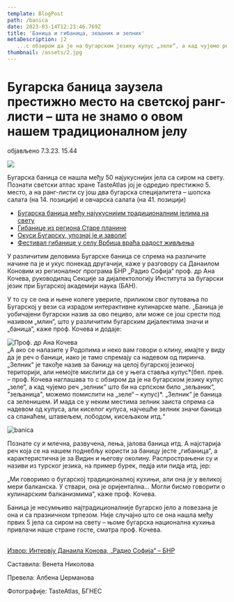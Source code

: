 ```yaml
---
template: BlogPost
path: /banica
date: 2023-03-14T12:23:46.769Z
title: 'Баница и гибаница, зељаник и зелник'
metaDescription: |2
   ...с обзиром да је на бугарском језику купус „зеле“, а кад чујемо реч „зелник“ што би на српском било „зељаник“, "зељаница", можемо помислити на „зеле“ – купус. „Зелник“ је баница са зеленишем. И мада се у неким местима зелник заиста спрема са надевом од купуса, али киселог купуса, најчешће зелник значи  баница са спанаћем, штавељем, лободом, кисељаком итд.“
thumbnail: /assets/2.jpg
---
```

# Бугарска баница заузела престижно место на светској ранг-листи – шта не знамо о овом нашем традиционалном јелу

објављено 7.3.23. 15.44

![](https://static.bnr.bg/gallery/cr/medium/5d7bbf9c5345159d586c6a8c4cb0edc8.jpg)



Бугарска баница се нашла међу 50 најукуснијих јела са сиром на свету. Познати светски атлас хране TasteAtlas јој је одредио престижно 5. место, а на ранг-листи су још два бугарска специјалитета – шопска салата (на 14. позицији) и овчарска салата (на 41. позицији)



* [Бугарска баница међу најукуснијим традиционалним јелима на свету](http://bnr.bg/sr/post/101589454/ "Бугарска баница међу најукуснијим традиционалним јелима на свету")
* [Гибанице из региона Старе планине](http://bnr.bg/sr/post/100145652/gibanice-iz-regiona-stare-planine "Гибанице из региона Старе планине")
* [Окуси Бугарску, упознај је и заволи!](http://bnr.bg/sr/post/101540236/okusi-bugarsku-upozna-e-i-zavoli "Окуси Бугарску, упознај је и заволи!")
* [Фестивал гибанице у селу Врбица враћа радост живљења](http://bnr.bg/sr/post/100975226/ "Фестивал гибанице у селу Врбица враћа радост живљења")

У различитим деловима Бугарске баница се спрема на различите начине па је и укус понекад другачији, каже у разговору са Данаилом Коновим из регионалног програма БНР „Радио Софија“ проф. др Ана Кочева, руководилац Секције за дијалектологију Института за бугарски језик при Бугарској академији наука (БАН).

У то су се она и њене колеге увериле, приликом свог путовања по Бугарској у вези са израдом интерактивне кулинарске мапе. „Баница је уобичајени бугарски назив за ово пециво, али може се још срести под називом „млин“, што у различитим бугарским дијалектима значи и „баница“, каже проф. Кочева и додаје:

![Проф. др Ана Кочева](http://static.bnr.bg/gallery/cr/1fe8fa76e5f615bff666c57fdf5ccad2.jpg)\
„А ако се налазите у Родопима и неко вам говори о клину, имајте у виду да је реч о баници, иако је тамо спремају са надевом од пиринча. „Зелник“ је такође назив за баницу на целој бугарској језичкој територији, али немојте мислити да се у њега ставља купус*(бел. прев. – проф. Кочева наглашава то с обзиром да је на бугарском језику купус „зеле“, а кад чујемо реч „зелник“ што би на српском било „зељаник“, "зељаница", можемо помислити на „зеле“ – купус)*. „Зелник“ је баница са зеленишем. И мада се у неким местима зелник заиста спрема са надевом од купуса, али киселог купуса, најчешће зелник значи баница са спанаћем, штавељем, лободом, кисељаком итд.“

![banica](/assets/1.jpg "banica")

Познате су и млечна, развучена, лења, јалова баница итд. А најстарија реч која се на нашем поднебљу користи за баницу јесте „гибаница“, а карактеристична је за Видин и његову околину. Распрострањени су и називи из турског језика, на пример бурек, педја или пидја итд, јер:

„Ми говоримо о бугарској традиционалној кухињи, али она је у великој мери балканска. У ствари, она је оријентална… Могли бисмо говорити о кулинарским балканизмима“, каже проф. Кочева.

Баница је несумњиво најтрадиционалније бугарско јело а повезана је она и са празничном трпезом. Није случајно што се она нашла међу првих 5 јела са сиром на свету – њоме бугарска национална кухиња привлачи наше стране госте, сматра проф. Кочева.

\
[Извор: Интервју Данаила Конова, „Радио Софија“ – БНР](https://bnr.bg/sr/post/101789877/bugarska-banica-zauzela-prestijno-mesto-na-svetsko-rang-listi-shta-ne-znamo-o-ovom-nashem-tradicionalnom-elu)

Саставила: Венета Николова

Превела: Албена Џерманова

Фотографије: TasteAtlas, БГНЕС
